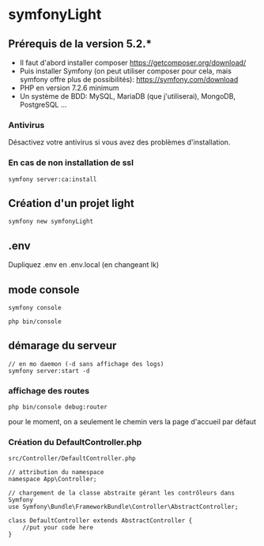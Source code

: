 # symfonyLight

## Prérequis de la version 5.2.*
- Il faut d'abord installer composer https://getcomposer.org/download/
- Puis installer Symfony (on peut utiliser composer pour cela, mais symfony offre plus de possibilités): https://symfony.com/download
- PHP en version 7.2.6 minimum
- Un système de BDD: MySQL, MariaDB (que j'utiliserai), MongoDB, PostgreSQL ...

### Antivirus

Désactivez votre antivirus si vous avez des problèmes d'installation.

### En cas de non installation de ssl

    symfony server:ca:install

## Création d'un projet light

    symfony new symfonyLight

## .env

Dupliquez .env en .env.local (en changeant lk) 

## mode console

    symfony console

    php bin/console

## démarage du serveur

    // en mo daemon (-d sans affichage des logs)
    symfony server:start -d 

### affichage des routes

    php bin/console debug:router

pour le moment, on a seulement le chemin vers la page d'accueil par défaut

### Création du DefaultController.php

    src/Controller/DefaultController.php

    // attribution du namespace
    namespace App\Controller;

    // chargement de la classe abstraite gérant les contrôleurs dans Symfony
    use Symfony\Bundle\FrameworkBundle\Controller\AbstractController;

    class DefaultController extends AbstractController {
        //put your code here
    }

    